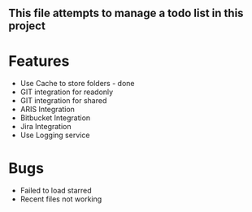 ## This file attempts to manage a todo list in this project

# Features
- Use Cache to store folders - done
- GIT integration for readonly
- GIT integration for shared
- ARIS Integration
- Bitbucket Integration
- Jira Integration
- Use Logging service


# Bugs
- Failed to load starred
- Recent files not working


